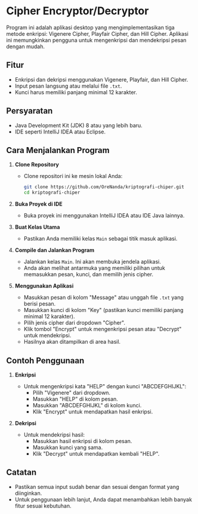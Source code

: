 # Cipher Encryptor/Decryptor

Program ini adalah aplikasi desktop yang mengimplementasikan tiga metode enkripsi: Vigenere Cipher, Playfair Cipher, dan Hill Cipher. Aplikasi ini memungkinkan pengguna untuk mengenkripsi dan mendekripsi pesan dengan mudah.

## Fitur

- Enkripsi dan dekripsi menggunakan Vigenere, Playfair, dan Hill Cipher.
- Input pesan langsung atau melalui file `.txt`.
- Kunci harus memiliki panjang minimal 12 karakter.

## Persyaratan

- Java Development Kit (JDK) 8 atau yang lebih baru.
- IDE seperti IntelliJ IDEA atau Eclipse.

## Cara Menjalankan Program

1. **Clone Repository**
   - Clone repositori ini ke mesin lokal Anda:
     ```bash
     git clone https://github.com/OreNanda/kriptografi-chiper.git
     cd kriptografi-chiper
     ```

2. **Buka Proyek di IDE**
   - Buka proyek ini menggunakan IntelliJ IDEA atau IDE Java lainnya.

3. **Buat Kelas Utama**
   - Pastikan Anda memiliki kelas `Main` sebagai titik masuk aplikasi.

4. **Compile dan Jalankan Program**
   - Jalankan kelas `Main`. Ini akan membuka jendela aplikasi.
   - Anda akan melihat antarmuka yang memiliki pilihan untuk memasukkan pesan, kunci, dan memilih jenis cipher.

5. **Menggunakan Aplikasi**
   - Masukkan pesan di kolom "Message" atau unggah file `.txt` yang berisi pesan.
   - Masukkan kunci di kolom "Key" (pastikan kunci memiliki panjang minimal 12 karakter).
   - Pilih jenis cipher dari dropdown "Cipher".
   - Klik tombol "Encrypt" untuk mengenkripsi pesan atau "Decrypt" untuk mendekripsi.
   - Hasilnya akan ditampilkan di area hasil.

## Contoh Penggunaan

1. **Enkripsi**
   - Untuk mengenkripsi kata "HELP" dengan kunci "ABCDEFGHIJKL":
     - Pilih "Vigenere" dari dropdown.
     - Masukkan "HELP" di kolom pesan.
     - Masukkan "ABCDEFGHIJKL" di kolom kunci.
     - Klik "Encrypt" untuk mendapatkan hasil enkripsi.

2. **Dekripsi**
   - Untuk mendekripsi hasil:
     - Masukkan hasil enkripsi di kolom pesan.
     - Masukkan kunci yang sama.
     - Klik "Decrypt" untuk mendapatkan kembali "HELP".

## Catatan

- Pastikan semua input sudah benar dan sesuai dengan format yang diinginkan.
- Untuk penggunaan lebih lanjut, Anda dapat menambahkan lebih banyak fitur sesuai kebutuhan.
